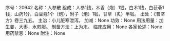 序号：20942
名称：人参散
组成：人参1钱，木香（炮）1钱，白术1钱，白茯苓1钱，山药1分，白豆蔻1个（炮），附子（炮）1钱，甘草（炙）半钱。
出处：《普济方》卷三九五。
主治：小儿脏寒泄泻。
加减：None
功效：None
用法用量：加生姜，大枣，水煎服。
制备方法：上为末。
临床应用：None
各家论述：None
用药禁忌：None
附注：None
